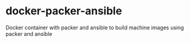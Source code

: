 # docker-packer-ansible
Docker container with packer and ansible to build machine images using packer and ansible
